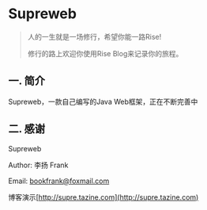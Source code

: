 # Supreweb
> 人的一生就是一场修行，希望你能一路Rise!
>
> 修行的路上欢迎你使用Rise Blog来记录你的旅程。

## 一. 简介 ##

Supreweb，一款自己编写的Java Web框架，正在不断完善中


## 二. 感谢 ##

Supreweb

Author: 李扬 Frank   

Email: bookfrank@foxmail.com

博客演示[http://supre.tazine.com](http://supre.tazine.com)